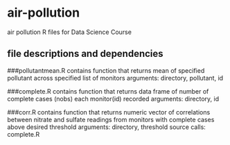 # air-pollution
air pollution R files for Data Science Course

## file descriptions and dependencies

###pollutantmean.R
contains function that returns mean of specified pollutant across specified list of monitors
arguments: directory, pollutant, id

###complete.R
contains function that returns data frame of number of complete cases (nobs) each monitor(id) recorded
arguments: directory, id

###corr.R
contains function that returns numeric vector of correlations between nitrate and sulfate readings from monitors with complete cases above desired threshold
arguments: directory, threshold
source calls: complete.R
